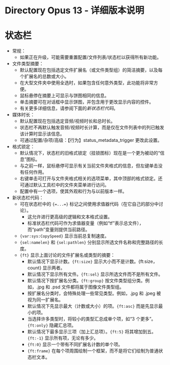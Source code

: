 # Directory Opus 13 - 详细版本说明

# 状态栏

- 常规：
  - 如果正在升级，可能需要重置配置/文件列表/状态栏以获得所有新功能。
- 文件类型摘要：
  - 默认配置现在包括选定文件扩展名（或文件类型组）的简洁摘要，以及每个扩展名的总数或大小。
  - 在大型文件夹中使用全选时，如果包含任何意外类型，此功能将非常方便。
  - 鼠标悬停在摘要上可显示与饼图相同的信息。
  - 单击摘要可在对话框中显示饼图，并包含用于更改显示内容的控件。
  - 有关更多详细信息，请参阅下面的*新状态栏代码*。
- 媒体时长：
  - 默认配置现在包括选定音频/视频时长和总时长。
  - 状态栏不再默认触发音频/视频时长计算，而是仅在文件列表中的列已触发该计算时显示该信息。
  - 可通过配置/杂项/高级：【行为】status_metadata_trigger 更改此设置。
- 格式锁定：
  - 默认情况下，状态栏的旧格式锁定（挂锁图标）现在是一个更为被动的“信息”图标。
  - 与之前一样，鼠标悬停可显示有关当前文件夹格式的信息，但左键单击没有任何作用。
  - 右键单击可打开与文件夹格式相关的选项菜单，其中顶部的格式锁定。还可通过默认工具栏中的文件夹菜单进行访问。
  - 配置中有一个选项，使其外观和行为与以前版本一样。
- 新状态栏代码：
  - 可在状态栏中的 `{=...=}` 标记之间使用求值器代码（在它自己的部分中讨论）。
    - 这允许进行更高级的逻辑和文本格式设置。
    - 标准状态栏代码可作为求值器变量（例如“tf”表示总文件），而“path”变量则提供当前路径。
  - `{var:sys:CopySpeed}` 显示当前总复制速度。
  - `{sel:namelen}` 和 `{sel:pathlen}` 分别显示所选文件名称和完整路径的长度。
  - `{ft}` 显示上面讨论的文件扩展名或类型的摘要：
    - 默认情况下显示计数。`{ft:size}` 显示大小而不是计数。{ft:size，count} 显示两者。
    - 默认情况下显示所有文件。`{ft:sel}` 显示所选文件而不是所有文件。
    - 默认情况下按扩展名分类。`{ft:group}` 按文件类型组分类。例如，.jpg 和 .psd 文件都将属于图像文件类型组。
    - 按扩展名分类时，会特殊处理一些常见类型。例如，.jpg 和 .jpeg 被视为同一扩展名。
    - 默认情况下先显示最大（计数或大小）的项。`{ft:asc}` 而是先显示最小的项。
    - 当选择许多类型时，将较小的类型汇总成单个项，如“3 个更多”。`{ft:only}` 隐藏汇总项。
    - 默认情况下最多显示三项（加上汇总项）。`{ft:5}` 将其增加到五。`{ft:-1}` 显示所有项，无论有多少。
    - `{ft:0}` 显示一个带有不同扩展名计数的单个项。
    - `{ft:frame}` 在每个项周围绘制一个框架，而不是将它们绘制为普通状态栏文本。
